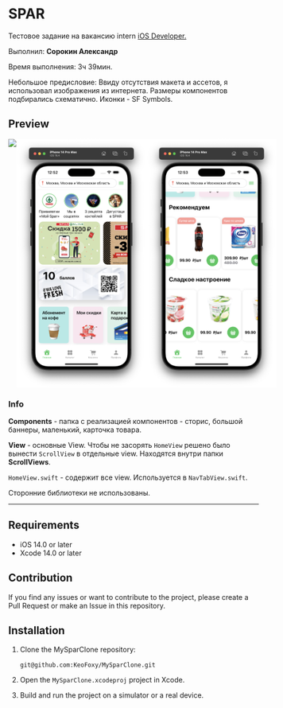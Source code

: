 # SPAR

Тестовое задание на вакансию intern [iOS Developer.](https://hh.ru/vacancy/84750051?hhtmFrom=vacancy_response)

Выполнил: **Сорокин Александр**   

Время выполнения: 3ч 39мин.   

Небольшое предисловие: 
Ввиду отсутствия макета и ассетов, я использовал изображения из интернета. Размеры компонентов подбирались схематично. Иконки - SF Symbols.   

## Preview

<!-- <img src="preview/preview.gif"> -->

<div style="display: flex;">
   <img src="preview/preview.gif" height='500' align=''>
   <img src="preview/main1.png" height='500' align=''>
   <img src="preview/main2.png" height='500' align=''>
</div>

### Info

**Components** - папка с реализацией компонентов - сторис, большой баннеры, маленький, карточка товара.

**View** - основные View. 
Чтобы не засорять `HomeView` решено было вынести `ScrollView` в отдельные view. Находятся внутри папки **ScrollViews**.   

`HomeView.swift` - содержит все view. Используется в `NavTabView.swift`.   

Сторонние библиотеки не использованы.   

--- 

## Requirements

 - iOS 14.0 or later
 - Xcode 14.0 or later

## Contribution

If you find any issues or want to contribute to the project, please create a Pull Request or make an Issue in this repository.

## Installation

1. Clone the MySparClone repository:

   ```shell
   git@github.com:KeoFoxy/MySparClone.git
   ```
2. Open the `MySparClone.xcodeproj` project in Xcode.
3. Build and run the project on a simulator or a real device.